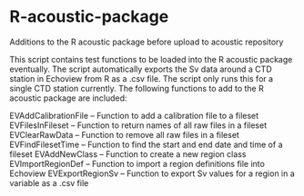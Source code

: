 R-acoustic-package
==================

Additions to the R acoustic package before upload to acoustic repository

This script contains test functions to be loaded into the R acoustic package eventually. The script automatically
exports the Sv data around a CTD station in Echoview from R as a .csv file. The script only runs this for a single
CTD station currently. The following functions to add to the R acoustic package are included:

EVAddCalibrationFile – Function to add a calibration file to a fileset
EVFilesInFileset – Function to return names of all raw files in a fileset
EVClearRawData – Function to remove all raw files in a fileset
EVFindFilesetTime – Function to find the start and end date and time of a fileset
EVAddNewClass – Function to create a new region class
EVImportRegionDef – Function to import a region definitions file into Echoview
EVExportRegionSv – Function to export Sv values for a region in a variable as a .csv file
